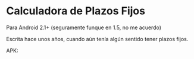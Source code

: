 Calculadora de Plazos Fijos
===========================

Para Android 2.1+ (seguramente funque en 1.5, no me acuerdo)

Escrita hace unos años, cuando aún tenía algún sentido tener plazos fijos.

APK: [](http://syntrip.github.io/files/apk/CalculadoraPlazoFijo.apk)


